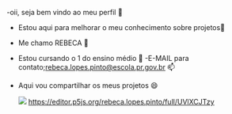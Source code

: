 -oii, seja bem vindo ao meu perfil 👋 
- Estou aqui para melhorar o meu conhecimento sobre projetos👀 
- Me chamo REBECA 🌱 
- Estou cursando o 1 do ensino médio 💞️ 
-E-MAIL para contato;rebeca.lopes.pinto@escola.pr.gov.br 📫 
- Aqui vou compartilhar os meus projetos 😄 

  ![](https://media1.tenor.com/m/Ifx6MJnpfLkAAAAC/mariah-casey.gif)
https://editor.p5js.org/rebeca.lopes.pinto/full/UVlXCJTzy


